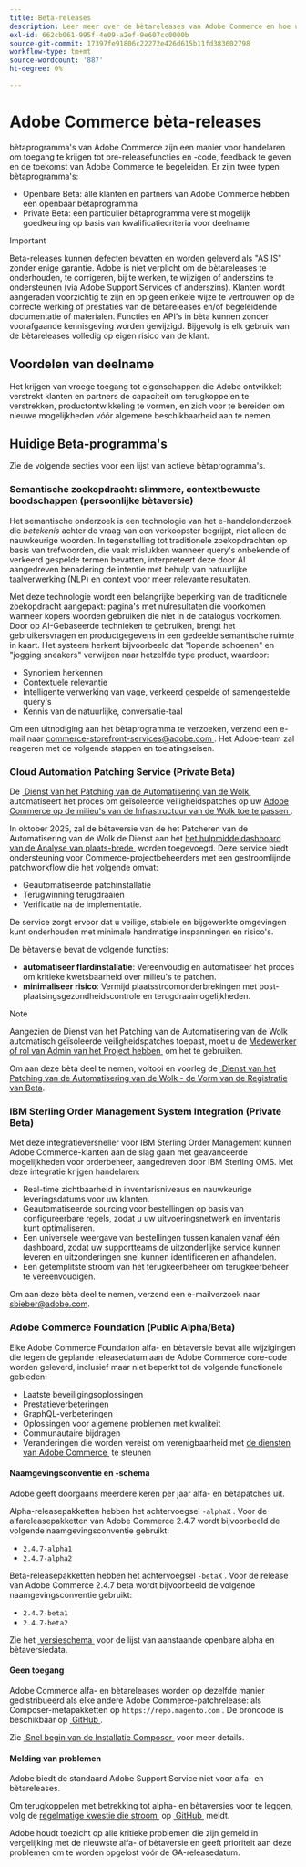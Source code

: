 ```yaml
---
title: Beta-releases
description: Leer meer over de bètareleases van Adobe Commerce en hoe u hieraan kunt deelnemen.
exl-id: 662cb061-995f-4e09-a2ef-9e607cc0000b
source-git-commit: 17397fe91806c22272e426d615b11fd383602798
workflow-type: tm+mt
source-wordcount: '887'
ht-degree: 0%

---
```


# Adobe Commerce bèta-releases

bètaprogramma&#39;s van Adobe Commerce zijn een manier voor handelaren om toegang te krijgen tot pre-releasefuncties en -code, feedback te geven en de toekomst van Adobe Commerce te begeleiden. Er zijn twee typen bètaprogramma&#39;s:

- Openbare Beta: alle klanten en partners van Adobe Commerce hebben een openbaar bètaprogramma
- Private Beta: een particulier bètaprogramma vereist mogelijk goedkeuring op basis van kwalificatiecriteria voor deelname

>[!IMPORTANT]
>
>Beta-releases kunnen defecten bevatten en worden geleverd als &quot;AS IS&quot; zonder enige garantie. Adobe is niet verplicht om de bètareleases te onderhouden, te corrigeren, bij te werken, te wijzigen of anderszins te ondersteunen (via Adobe Support Services of anderszins). Klanten wordt aangeraden voorzichtig te zijn en op geen enkele wijze te vertrouwen op de correcte werking of prestaties van de bètareleases en/of begeleidende documentatie of materialen. Functies en API&#39;s in bèta kunnen zonder voorafgaande kennisgeving worden gewijzigd. Bijgevolg is elk gebruik van de bètareleases volledig op eigen risico van de klant.

## Voordelen van deelname

Het krijgen van vroege toegang tot eigenschappen die Adobe ontwikkelt verstrekt klanten en partners de capaciteit om terugkoppelen te verstrekken, productontwikkeling te vormen, en zich voor te bereiden om nieuwe mogelijkheden vóór algemene beschikbaarheid aan te nemen.

## Huidige Beta-programma&#39;s

Zie de volgende secties voor een lijst van actieve bètaprogramma&#39;s.

### Semantische zoekopdracht: slimmere, contextbewuste boodschappen (persoonlijke bètaversie)

Het semantische onderzoek is een technologie van het e-handelonderzoek die *betekenis* achter de vraag van een verkoopster begrijpt, niet alleen de nauwkeurige woorden. In tegenstelling tot traditionele zoekopdrachten op basis van trefwoorden, die vaak mislukken wanneer query&#39;s onbekende of verkeerd gespelde termen bevatten, interpreteert deze door AI aangedreven benadering de intentie met behulp van natuurlijke taalverwerking (NLP) en context voor meer relevante resultaten.

Met deze technologie wordt een belangrijke beperking van de traditionele zoekopdracht aangepakt: pagina&#39;s met nulresultaten die voorkomen wanneer kopers woorden gebruiken die niet in de catalogus voorkomen. Door op AI-Gebaseerde technieken te gebruiken, brengt het gebruikersvragen en productgegevens in een gedeelde semantische ruimte in kaart. Het systeem herkent bijvoorbeeld dat &quot;lopende schoenen&quot; en &quot;jogging sneakers&quot; verwijzen naar hetzelfde type product, waardoor:

- Synoniem herkennen
- Contextuele relevantie
- Intelligente verwerking van vage, verkeerd gespelde of samengestelde query&#39;s
- Kennis van de natuurlijke, conversatie-taal

Om een uitnodiging aan het bètaprogramma te verzoeken, verzend een e-mail naar [&#x200B; commerce-storefront-services@adobe.com &#x200B;](mailto:commerce-storefront-services@adobe.com). Het Adobe-team zal reageren met de volgende stappen en toelatingseisen.

### Cloud Automation Patching Service (Private Beta)

De [&#x200B; Dienst van het Patching van de Automatisering van de Wolk &#x200B;](../tools/caps-tool/intro.md) automatiseert het proces om geïsoleerde veiligheidspatches op uw [&#x200B; Adobe Commerce op de milieu&#39;s van de Infrastructuur van de Wolk toe te passen &#x200B;](https://experienceleague.adobe.com/nl/docs/commerce-on-cloud/user-guide/overview).

In oktober 2025, zal de bètaversie van de het Patcheren van de Automatisering van de Wolk de Dienst aan het [&#x200B; het hulpmiddeldashboard van de Analyse van plaats-brede &#x200B;](https://experienceleague.adobe.com/nl/docs/commerce-operations/tools/site-wide-analysis-tool/dashboard) worden toegevoegd. Deze service biedt ondersteuning voor Commerce-projectbeheerders met een gestroomlijnde patchworkflow die het volgende omvat:

- Geautomatiseerde patchinstallatie
- Terugwinning terugdraaien
- Verificatie na de implementatie.

De service zorgt ervoor dat u veilige, stabiele en bijgewerkte omgevingen kunt onderhouden met minimale handmatige inspanningen en risico&#39;s.

De bètaversie bevat de volgende functies:

- **automatiseer flardinstallatie**: Vereenvoudig en automatiseer het proces om kritieke kwetsbaarheid over milieu&#39;s te patchen.
- **minimaliseer risico**: Vermijd plaatsstroomonderbrekingen met post-plaatsingsgezondheidscontrole en terugdraaimogelijkheden.

>[!NOTE]
>
>Aangezien de Dienst van het Patching van de Automatisering van de Wolk automatisch geïsoleerde veiligheidspatches toepast, moet u de [&#x200B; Medewerker of rol van Admin van het Project hebben &#x200B;](https://experienceleague.adobe.com/nl/docs/commerce-on-cloud/user-guide/project/user-access) om het te gebruiken.

Om aan deze bèta deel te nemen, voltooi en voorleg de [&#x200B; Dienst van het Patching van de Automatisering van de Wolk - de Vorm van de Registratie van Beta &#x200B;](https://forms.office.com/r/3Wfxj5nPdB).

### IBM Sterling Order Management System Integration (Private Beta)

Met deze integratieversneller voor IBM Sterling Order Management kunnen Adobe Commerce-klanten aan de slag gaan met geavanceerde mogelijkheden voor orderbeheer, aangedreven door IBM Sterling OMS. Met deze integratie krijgen handelaren:

- Real-time zichtbaarheid in inventarisniveaus en nauwkeurige leveringsdatums voor uw klanten.
- Geautomatiseerde sourcing voor bestellingen op basis van configureerbare regels, zodat u uw uitvoeringsnetwerk en inventaris kunt optimaliseren.
- Een universele weergave van bestellingen tussen kanalen vanaf één dashboard, zodat uw supportteams de uitzonderlijke service kunnen leveren en uitzonderingen snel kunnen identificeren en afhandelen.
- Een getemplitste stroom van het terugkeerbeheer om terugkeerbeheer te vereenvoudigen.

Om aan deze bèta deel te nemen, verzend een e-mailverzoek naar [&#x200B; sbieber@adobe.com &#x200B;](mailto:sbieber@adobe.com).

### Adobe Commerce Foundation (Public Alpha/Beta)

Elke Adobe Commerce Foundation alfa- en bètaversie bevat alle wijzigingen die tegen de geplande releasedatum aan de Adobe Commerce core-code worden geleverd, inclusief maar niet beperkt tot de volgende functionele gebieden:

- Laatste beveiligingsoplossingen
- Prestatieverbeteringen
- GraphQL-verbeteringen
- Oplossingen voor algemene problemen met kwaliteit
- Communautaire bijdragen
- Veranderingen die worden vereist om verenigbaarheid met [&#x200B; de diensten van Adobe Commerce &#x200B;](https://experienceleague.adobe.com/nl/docs/commerce/user-guides/home) te steunen

#### Naamgevingsconventie en -schema

Adobe geeft doorgaans meerdere keren per jaar alfa- en bètapatches uit.

Alpha-releasepakketten hebben het achtervoegsel `-alphaX` . Voor de alfareleasepakketten van Adobe Commerce 2.4.7 wordt bijvoorbeeld de volgende naamgevingsconventie gebruikt:

- `2.4.7-alpha1`
- `2.4.7-alpha2`

Beta-releasepakketten hebben het achtervoegsel `-betaX` . Voor de release van Adobe Commerce 2.4.7 beta wordt bijvoorbeeld de volgende naamgevingsconventie gebruikt:

- `2.4.7-beta1`
- `2.4.7-beta2`

Zie het [&#x200B; versieschema &#x200B;](schedule.md) voor de lijst van aanstaande openbare alpha en bètaversiedata.

#### Geen toegang

Adobe Commerce alfa- en bètareleases worden op dezelfde manier gedistribueerd als elke andere Adobe Commerce-patchrelease: als Composer-metapakketten op `https://repo.magento.com` . De broncode is beschikbaar op [&#x200B; GitHub &#x200B;](https://github.com/magento/magento2).

Zie [&#x200B; Snel begin van de Installatie Composer &#x200B;](../installation/composer.md) voor meer details.

#### Melding van problemen

Adobe biedt de standaard Adobe Support Service niet voor alfa- en bètareleases.

Om terugkoppelen met betrekking tot alpha- en bètaversies voor te leggen, volg de [&#x200B; regelmatige kwestie die stroom &#x200B;](https://developer.adobe.com/commerce/contributor/guides/code-contributions/) op [&#x200B; GitHub &#x200B;](https://github.com/magento/magento2) meldt.

Adobe houdt toezicht op alle kritieke problemen die zijn gemeld in vergelijking met de nieuwste alfa- of bètaversie en geeft prioriteit aan deze problemen om te worden opgelost vóór de GA-releasedatum.
